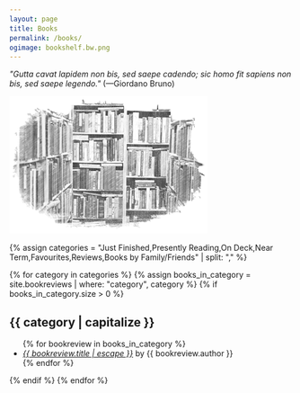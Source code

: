 ```yaml
---
layout: page
title: Books
permalink: /books/
ogimage: bookshelf.bw.png
---
```

<i>"Gutta cavat lapidem non bis, sed saepe cadendo; sic homo fit sapiens non bis, sed saepe legendo."</i> (—Giordano Bruno)

<img src="/assets/og/bookshelf.bw.png" alt="bookshelf" width="70%" height="70%">

{% assign categories = "Just Finished,Presently Reading,On Deck,Near Term,Favourites,Reviews,Books by Family/Friends" | split: "," %}

{% for category in categories %}
  {% assign books_in_category = site.bookreviews | where: "category", category %}
  {% if books_in_category.size > 0 %}
    <h2>{{ category | capitalize }}</h2>
    <ul class="more-space">
      {% for bookreview in books_in_category %}
        <li><i><a class="bookreview-link" href="{{ bookreview.url | relative_url }}">{{ bookreview.title | escape }}</a></i> by {{ bookreview.author }}</li>
      {% endfor %}
    </ul>
  {% endif %}
{% endfor %}